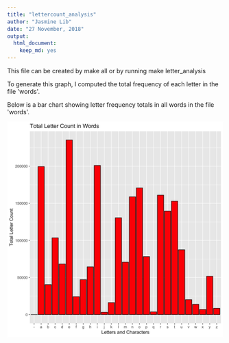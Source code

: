 ```yaml
---
title: "lettercount_analysis"
author: "Jasmine Lib"
date: "27 November, 2018"
output:
  html_document:
    keep_md: yes
---
```


This file can be created by make all or by running make letter_analysis

To generate this graph, I computed the total frequency of each letter in the file 'words'.

Below is a bar chart showing letter frequency totals in all words in the file 'words'.


![*Fig. 1* A Bar Chart of Letter Use](lettercount.png)
